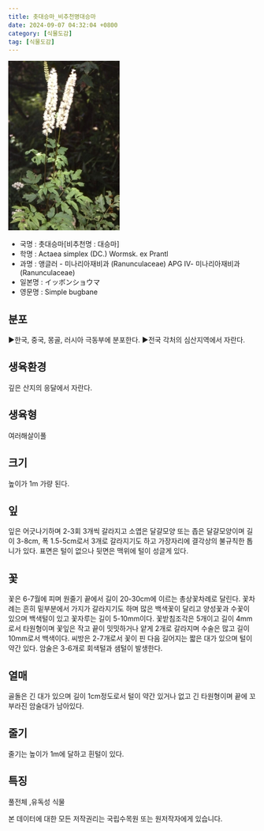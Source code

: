 ```yaml
---
title: 촛대승마_비추천명대승마
date: 2024-09-07 04:32:04 +0800
category: [식물도감]
tag: [식물도감]
---
```




![촛대승마[비추천명 : 대승마]](/assets/img/fileUpload/plants/basic/Ranunculaceae/Cimicifuga/1742/1_th2.JPG)
- 국명 : 촛대승마[비추천명 : 대승마]
- 학명 : Actaea simplex (DC.) Wormsk. ex Prantl
- 과명 : 앵글러 - 미나리아재비과 (Ranunculaceae) APG Ⅳ- 미나리아재비과 (Ranunculaceae)
- 일본명 : イッボンショウマ
- 영문명 : Simple bugbane


## 분포
▶한국, 중국, 몽골, 러시아 극동부에 분포한다.
▶전국 각처의 심산지역에서 자란다.
## 생육환경
깊은 산지의 응달에서 자란다.
## 생육형
여러해살이풀 
## 크기
높이가 1m 가량 된다.
## 잎
잎은 어긋나기하며 2-3회 3개씩 갈라지고 소엽은 달걀모양 또는 좁은 달걀모양이며 길이 3-8cm, 폭 1.5-5cm로서 3개로 갈라지기도 하고 가장자리에 결각상의 불규칙한 톱니가 있다. 표면은 털이 없으나 뒷면은 맥위에 털이 성글게 있다.
## 꽃
꽃은 6-7월에 피며 원줄기 끝에서 길이 20-30cm에 이르는 총상꽃차례로 달린다. 꽃차례는 흔히 밑부분에서 가지가 갈라지기도 하며 많은 백색꽃이 달리고 양성꽃과 수꽃이 있으며 백색털이 있고 꽃자루는 길이 5-10mm이다. 꽃받침조각은 5개이고 길이 4mm로서 타원형이며 꽃잎은 작고 끝이 밋밋하거나 얕게 2개로 갈라지며 수술은 많고 길이 10mm로서 백색이다. 씨방은 2-7개로서 꽃이 핀 다음 길어지는 짧은 대가 있으며 털이 약간 있다. 암술은 3-6개로 회색털과 샘털이 발생한다.
## 열매
골돌은 긴 대가 있으며 길이 1cm정도로서 털이 약간 있거나 없고 긴 타원형이며 끝에 꼬부라진 암술대가 남아있다.
## 줄기
줄기는 높이가 1m에 달하고 흰털이 있다.
## 특징
풀전체 ,유독성 식물






본 데이터에 대한 모든 저작권리는 국립수목원 또는 원저작자에게 있습니다.

